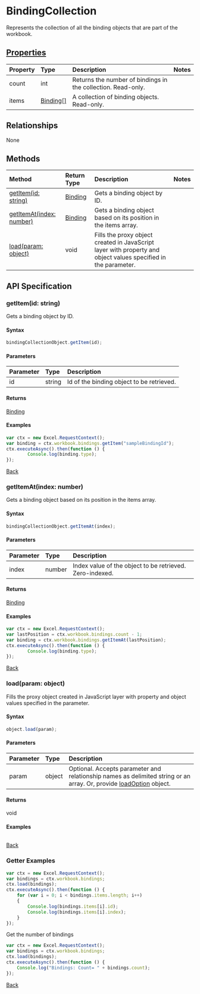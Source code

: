# BindingCollection

Represents the collection of all the binding objects that are part of the workbook.

## [Properties](#getter-examples)
| Property       | Type    |Description|Notes |
|:---------------|:--------|:----------|:-----|
|count|int|Returns the number of bindings in the collection. Read-only.||
|items|[Binding[]](binding.md)|A collection of binding objects. Read-only.||

## Relationships
None


## Methods

| Method           | Return Type    |Description|Notes |
|:---------------|:--------|:----------|:-----|
|[getItem(id: string)](#getitemid-string)|[Binding](binding.md)|Gets a binding object by ID.||
|[getItemAt(index: number)](#getitematindex-number)|[Binding](binding.md)|Gets a binding object based on its position in the items array.||
|[load(param: object)](#loadparam-object)|void|Fills the proxy object created in JavaScript layer with property and object values specified in the parameter.||

## API Specification

### getItem(id: string)
Gets a binding object by ID.

#### Syntax
```js
bindingCollectionObject.getItem(id);
```

#### Parameters
| Parameter       | Type    |Description|
|:---------------|:--------|:----------|
|id|string|Id of the binding object to be retrieved.|

#### Returns
[Binding](binding.md)

#### Examples

```js
var ctx = new Excel.RequestContext();
var binding = ctx.workbook.bindings.getItem("sampleBindingId");
ctx.executeAsync().then(function () {
		Console.log(binding.type);
});
```



[Back](#methods)

### getItemAt(index: number)
Gets a binding object based on its position in the items array.

#### Syntax
```js
bindingCollectionObject.getItemAt(index);
```

#### Parameters
| Parameter       | Type    |Description|
|:---------------|:--------|:----------|
|index|number|Index value of the object to be retrieved. Zero-indexed.|

#### Returns
[Binding](binding.md)

#### Examples
```js
var ctx = new Excel.RequestContext();
var lastPosition = ctx.workbook.bindings.count - 1;
var binding = ctx.workbook.bindings.getItemAt(lastPosition);
ctx.executeAsync().then(function () {
		Console.log(binding.type); 
});
```


[Back](#methods)

### load(param: object)
Fills the proxy object created in JavaScript layer with property and object values specified in the parameter.

#### Syntax
```js
object.load(param);
```

#### Parameters
| Parameter       | Type    |Description|
|:---------------|:--------|:----------|
|param|object|Optional. Accepts parameter and relationship names as delimited string or an array. Or, provide [loadOption](loadoption.md) object.|

#### Returns
void

#### Examples
```js

```

[Back](#methods)

### Getter Examples

```js
var ctx = new Excel.RequestContext();
var bindings = ctx.workbook.bindings;
ctx.load(bindings);
ctx.executeAsync().then(function () {
	for (var i = 0; i < bindings.items.length; i++)
	{
		Console.log(bindings.items[i].id);
		Console.log(bindings.items[i].index);
	}
});
```
Get the number of bindings

```js
var ctx = new Excel.RequestContext();
var bindings = ctx.workbook.bindings;
ctx.load(bindings);
ctx.executeAsync().then(function () {
	Console.log("Bindings: Count= " + bindings.count);
});

```

[Back](#properties)
